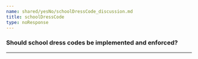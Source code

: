```yaml
---
name: shared/yesNo/schoolDressCode_discussion.md
title: schoolDressCode
type: noResponse
---
```


### Should school dress codes be implemented and enforced?

---

